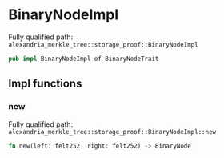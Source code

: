 # BinaryNodeImpl

Fully qualified path: `alexandria_merkle_tree::storage_proof::BinaryNodeImpl`

```rust
pub impl BinaryNodeImpl of BinaryNodeTrait
```

## Impl functions

### new

Fully qualified path: `alexandria_merkle_tree::storage_proof::BinaryNodeImpl::new`

```rust
fn new(left: felt252, right: felt252) -> BinaryNode
```

